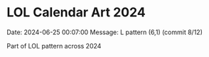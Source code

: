 # LOL Calendar Art 2024

Date: 2024-06-25 00:07:00
Message: L pattern (6,1) (commit 8/12)

Part of LOL pattern across 2024
